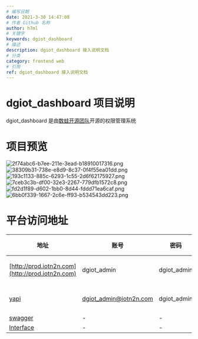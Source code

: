 ```yaml
---
# 编写日期
date: 2021-3-30 14:47:08
# 作者 Github 名称
author: h7ml
# 关键字
keywords: dgiot_dashboard
# 描述
description: dgiot_dashboard 接入说明文档
# 分类
category: frontend web
# 引用
ref: dgiot_dashboard 接入说明文档
---
```



# dgiot_dashboard 项目说明

dgiot_dashboard 是由[数蛙开源团队](https://github.com/dgiot/)开源的权限管理系统

# 项目预览

![2f74abc6-b7ee-211e-3ead-b18910017316.png](https://dgiot-1253666439.cos.ap-shanghai-fsi.myqcloud.com/shuwa_tech/zh/frontend/web/2f74abc6-b7ee-211e-3ead-b18910017316.png)
![38309b31-738e-e8d9-8c37-0f4f55ea01dd.png](https://dgiot-1253666439.cos.ap-shanghai-fsi.myqcloud.com/shuwa_tech/zh/frontend/web/38309b31-738e-e8d9-8c37-0f4f55ea01dd.png)
![193c1133-885c-6293-1c55-2d6f62175927.png](https://dgiot-1253666439.cos.ap-shanghai-fsi.myqcloud.com/shuwa_tech/zh/frontend/web/193c1133-885c-6293-1c55-2d6f62175927.png)
![7ceb3c3b-df00-32e3-2267-779dfb1572c8.png](https://dgiot-1253666439.cos.ap-shanghai-fsi.myqcloud.com/shuwa_tech/zh/frontend/web/7ceb3c3b-df00-32e3-2267-779dfb1572c8.png)![fd2d1f89-d602-1bb0-8d44-fddd71ea6caf.png](https://dgiot-1253666439.cos.ap-shanghai-fsi.myqcloud.com/shuwa_tech/zh/frontend/web/fd2d1f89-d602-1bb0-8d44-fddd71ea6caf.png)
![6bb0f339-1667-2c6e-ff93-b534543dd223.png](https://dgiot-1253666439.cos.ap-shanghai-fsi.myqcloud.com/shuwa_tech/zh/frontend/web/6bb0f339-1667-2c6e-ff93-b534543dd223.png)

# 平台访问地址

  
| 地址 | 账号 | 密码 | 权限 |
| --- | --- | --- | --- |
| [http://prod.iotn2n.com](http://prod.iotn2n.com) | dgiot_admin | dgiot_admin|开发者|
| [yapi](http://148.70.107.251:3000/project/17/interface/api) |  dgiot_admin@iotn2n.com | dgiot_admin|开发者|
| [swagger](http://prod.iotn2n.com/swagger/) |  - |- |-|
| [Interface](./api/swagger) |  - | -|-|
